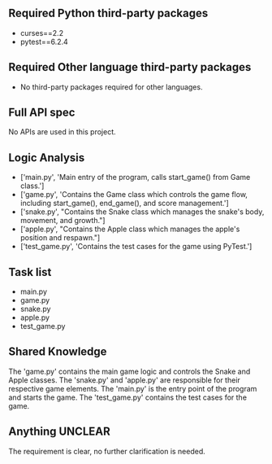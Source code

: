 ## Required Python third-party packages

- curses==2.2
- pytest==6.2.4

## Required Other language third-party packages

- No third-party packages required for other languages.

## Full API spec

No APIs are used in this project.

## Logic Analysis

- ['main.py', 'Main entry of the program, calls start_game() from Game class.']
- ['game.py', 'Contains the Game class which controls the game flow, including start_game(), end_game(), and score management.']
- ['snake.py', "Contains the Snake class which manages the snake's body, movement, and growth."]
- ['apple.py', "Contains the Apple class which manages the apple's position and respawn."]
- ['test_game.py', 'Contains the test cases for the game using PyTest.']

## Task list

- main.py
- game.py
- snake.py
- apple.py
- test_game.py

## Shared Knowledge

The 'game.py' contains the main game logic and controls the Snake and Apple classes. The 'snake.py' and 'apple.py' are responsible for their respective game elements. The 'main.py' is the entry point of the program and starts the game. The 'test_game.py' contains the test cases for the game.

## Anything UNCLEAR

The requirement is clear, no further clarification is needed.

